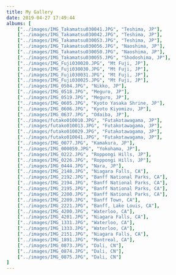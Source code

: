```yaml
---
title: My Gallery
date: 2019-04-27 17:49:44
albums: [
    ["../images/IMG_Takamatsu030041.JPG", "Teshima, JP"],
    ["../images/IMG_Takamatsu030042.JPG", "Teshima, JP"],
    ["../images/IMG_Takamatsu030053.JPG", "Teshima, JP"],
    ["../images/IMG_Takamatsu030056.JPG", "Naoshima, JP"],
    ["../images/IMG_Takamatsu030050.JPG", "Naoshima, JP"],
    ["../images/IMG_Takamatsu030055.JPG", "Shodoshima, JP"],
    ["../images/IMG_Fuji030020.JPG", "Mt Fuji, JP"],
    ["../images/IMG_Fuji030030.JPG", "Mt Fuji, JP"],
    ["../images/IMG_Fuji030031.JPG", "Mt Fuji, JP"],
    ["../images/IMG_Fuji030025.JPG", "Mt Fuji, JP"],
    ["../images/IMG_0504.JPG", "Nikko, JP"],
    ["../images/IMG_0518.JPG", "Meguro, JP"],
    ["../images/IMG_0519.JPG", "Meguro, JP"],
    ["../images/IMG_0605.JPG", "Kyoto Yasaka Shrine, JP"],
    ["../images/IMG_0606.JPG", "Kyoto Kiyomizu, JP"],
    ["../images/IMG_0637.JPG", "Odaiba, JP"],
    ["../images/futako010010.JPG", "Futakotawagama, JP"],
    ["../images/futako010013.JPG", "Futakotawagama, JP"],
    ["../images/futako010029.JPG", "Futakotawagama, JP"],
    ["../images/futako010041.JPG", "Futakotawagama, JP"],
    ["../images/IMG_0077.JPG", "Kamakura, JP"],
    ["../images/IMG_000059.JPG", "Yokohama, JP"],
    ["../images/IMG_0222.JPG", "Roppongi Hills, JP"],
    ["../images/IMG_0226.JPG", "Roppongi Hills, JP"],
    ["../images/IMG_0444.JPG", "Nara, JP"],
    ["../images/IMG_2148.JPG", "Niagara Falls, CA"],
    ["../images/IMG_2192.JPG", "Banff National Parks, CA"],
    ["../images/IMG_2194.JPG", "Banff National Parks, CA"],
    ["../images/IMG_2195.JPG", "Banff National Parks, CA"],
    ["../images/IMG_2200.JPG", "Banff National Parks, CA"],
    ["../images/IMG_2209.JPG", "Banff Town, CA"],
    ["../images/IMG_2221.JPG", "Banff, Lake Louis, CA"],
    ["../images/IMG_4200.JPG", "Waterloo, CA"],
    ["../images/IMG_4201.JPG", "Niagara Falls, CA"],
    ["../images/IMG_1331.JPG", "Waterloo, CA"],
    ["../images/IMG_1333.JPG", "Waterloo, CA"],
    ["../images/IMG_2151.JPG", "Niagara Falls, CA"],
    ["../images/IMG_1891.JPG", "Montreal, CA"],
    ["../images/IMG_0873.JPG", "Dali, CN"],
    ["../images/IMG_0874.JPG", "Dali, CN"],
    ["../images/IMG_0875.JPG", "Dali, CN"]
]
---
```


